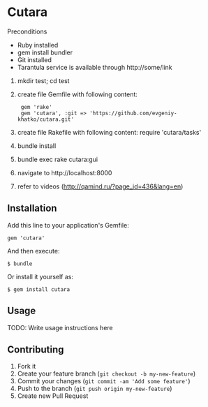 # Cutara

Preconditions
- Ruby installed
- gem install bundler
- Git installed
- Tarantula service is available through http://some/link

1. mkdir test; cd test
2. create file Gemfile with following content:

        gem 'rake'
        gem 'cutara', :git => 'https://github.com/evgeniy-khatko/cutara.git'

3. create file Rakefile with following content:
        require 'cutara/tasks'

4. bundle install
5. bundle exec rake cutara:gui
6. navigate to http://localhost:8000
7. refer to videos (http://qamind.ru/?page_id=436&lang=en)

## Installation

Add this line to your application's Gemfile:

    gem 'cutara'

And then execute:

    $ bundle

Or install it yourself as:

    $ gem install cutara

## Usage

TODO: Write usage instructions here

## Contributing

1. Fork it
2. Create your feature branch (`git checkout -b my-new-feature`)
3. Commit your changes (`git commit -am 'Add some feature'`)
4. Push to the branch (`git push origin my-new-feature`)
5. Create new Pull Request
